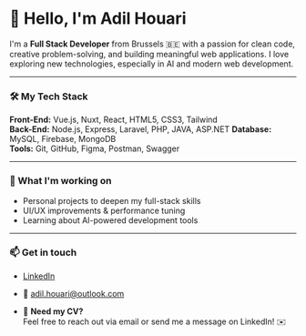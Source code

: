 # 👋 Hello, I'm Adil Houari

I'm a **Full Stack Developer** from Brussels 🇧🇪 with a passion for clean code, creative problem-solving, and building meaningful web applications. I love exploring new technologies, especially in AI and modern web development.

---

### 🛠️ My Tech Stack
**Front-End:** Vue.js, Nuxt, React, HTML5, CSS3, Tailwind  
**Back-End:** Node.js, Express, Laravel, PHP, JAVA, ASP.NET
**Database:** MySQL, Firebase, MongoDB  
**Tools:** Git, GitHub, Figma, Postman, Swagger  

---

### 🔭 What I'm working on
- Personal projects to deepen my full-stack skills  
- UI/UX improvements & performance tuning  
- Learning about AI-powered development tools  

---

### 📫 Get in touch
- [LinkedIn](https://www.linkedin.com/in/adil-houari-1b3328255/)
- 📧 adil.houari@outlook.com

- 📄 **Need my CV?**  
Feel free to reach out via email or send me a message on LinkedIn! ✉️
